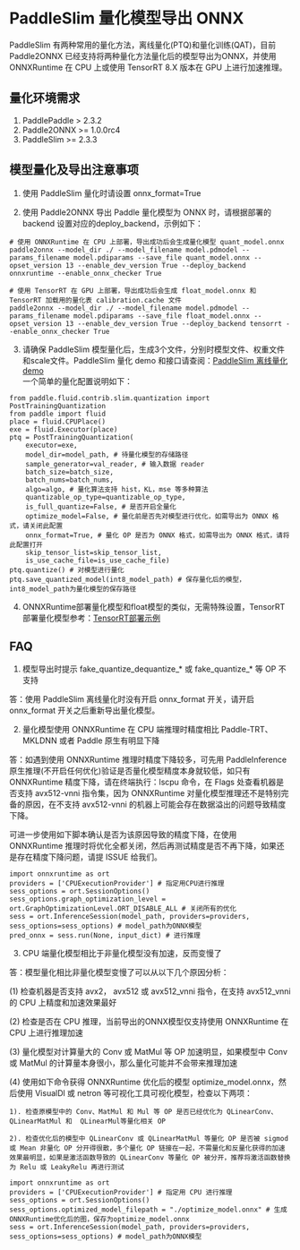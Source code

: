 # PaddleSlim 量化模型导出 ONNX
PaddleSlim 有两种常用的量化方法，离线量化(PTQ)和量化训练(QAT)，目前 Paddle2ONNX 已经支持将两种量化方法量化后的模型导出为ONNX，并使用 ONNXRuntime 在 CPU 上或使用 TensorRT 8.X 版本在 GPU 上进行加速推理。

## 量化环境需求
1. PaddlePaddle > 2.3.2
2. Paddle2ONNX >= 1.0.0rc4
3. PaddleSlim >= 2.3.3

## 模型量化及导出注意事项
1. 使用 PaddleSlim 量化时请设置 onnx_format=True

2. 使用 Paddle2ONNX 导出 Paddle 量化模型为 ONNX 时，请根据部署的 backend 设置对应的deploy_backend，示例如下：

```
# 使用 ONNXRuntime 在 CPU 上部署，导出成功后会生成量化模型 quant_model.onnx
paddle2onnx --model_dir ./ --model_filename model.pdmodel --params_filename model.pdiparams --save_file quant_model.onnx --opset_version 13 --enable_dev_version True --deploy_backend onnxruntime --enable_onnx_checker True

# 使用 TensorRT 在 GPU 上部署，导出成功后会生成 float_model.onnx 和 TensorRT 加载用的量化表 calibration.cache 文件
paddle2onnx --model_dir ./ --model_filename model.pdmodel --params_filename model.pdiparams --save_file float_model.onnx --opset_version 13 --enable_dev_version True --deploy_backend tensorrt --enable_onnx_checker True
```

3. 请确保 PaddleSlim 模型量化后，生成3个文件，分别时模型文件、权重文件和scale文件。PaddleSlim 量化 demo 和接口请查阅：[PaddleSlim 离线量化 demo](https://github.com/PaddlePaddle/PaddleSlim/tree/develop/demo/quant/quant_post)  
一个简单的量化配置说明如下：  

```
from paddle.fluid.contrib.slim.quantization import PostTrainingQuantization
from paddle import fluid
place = fluid.CPUPlace()
exe = fluid.Executor(place)
ptq = PostTrainingQuantization(
    executor=exe,
    model_dir=model_path, # 待量化模型的存储路径
    sample_generator=val_reader, # 输入数据 reader
    batch_size=batch_size,
    batch_nums=batch_nums,
    algo=algo, # 量化算法支持 hist，KL，mse 等多种算法
    quantizable_op_type=quantizable_op_type,
    is_full_quantize=False, # 是否开启全量化
    optimize_model=False, # 量化前是否先对模型进行优化，如需导出为 ONNX 格式，请关闭此配置
    onnx_format=True, # 量化 OP 是否为 ONNX 格式，如需导出为 ONNX 格式，请将此配置打开
    skip_tensor_list=skip_tensor_list,
    is_use_cache_file=is_use_cache_file)
ptq.quantize() # 对模型进行量化
ptq.save_quantized_model(int8_model_path) # 保存量化后的模型，int8_model_path为量化模型的保存路径
```

4. ONNXRuntime部署量化模型和float模型的类似，无需特殊设置，TensorRT部署量化模型参考：[TensorRT部署示例](https://github.com/PaddlePaddle/Paddle2ONNX/tree/model_zoo/hardwares/tensorrt)

## FAQ

1. 模型导出时提示 fake_quantize_dequantize_*  或 fake_quantize_* 等 OP 不支持

答：使用 PaddleSlim 离线量化时没有开启 onnx_format 开关，请开启 onnx_format 开关之后重新导出量化模型。  

2. 量化模型使用 ONNXRuntime 在 CPU 端推理时精度相比 Paddle-TRT、MKLDNN 或者 Paddle 原生有明显下降  

答：如遇到使用 ONNXRuntime 推理时精度下降较多，可先用 PaddleInference 原生推理(不开启任何优化)验证是否量化模型精度本身就较低，如只有 ONNXRuntime 精度下降，请在终端执行：lscpu 命令，在 Flags 处查看机器是否支持 avx512-vnni 指令集，因为 ONNXRuntime 对量化模型推理还不是特别完备的原因，在不支持 avx512-vnni 的机器上可能会存在数据溢出的问题导致精度下降。  

可进一步使用如下脚本确认是否为该原因导致的精度下降，在使用 ONNXRuntime 推理时将优化全都关闭，然后再测试精度是否不再下降，如果还是存在精度下降问题，请提 ISSUE 给我们。

```
import onnxruntime as ort
providers = ['CPUExecutionProvider'] # 指定用CPU进行推理
sess_options = ort.SessionOptions()
sess_options.graph_optimization_level = ort.GraphOptimizationLevel.ORT_DISABLE_ALL # 关闭所有的优化
sess = ort.InferenceSession(model_path, providers=providers, sess_options=sess_options) # model_path为ONNX模型
pred_onnx = sess.run(None, input_dict) # 进行推理
```

3. CPU 端量化模型相比于非量化模型没有加速，反而变慢了  

答：模型量化相比非量化模型变慢了可以从以下几个原因分析：  

(1) 检查机器是否支持 avx2， avx512 或 avx512_vnni 指令，在支持 avx512_vnni 的 CPU 上精度和加速效果最好  

(2) 检查是否在 CPU 推理，当前导出的ONNX模型仅支持使用 ONNXRuntime 在 CPU 上进行推理加速  

(3) 量化模型对计算量大的 Conv 或 MatMul 等 OP 加速明显，如果模型中 Conv 或 MatMul 的计算量本身很小，那么量化可能并不会带来推理加速  

(4) 使用如下命令获得 ONNXRuntime 优化后的模型 optimize_model.onnx，然后使用 VisualDl 或 netron 等可视化工具可视化模型，检查以下两项：  

    1). 检查原模型中的 Conv、MatMul 和 Mul 等 OP 是否已经优化为 QLinearConv、QLinearMatMul 和  QLinearMul等量化相关 OP  

    2). 检查优化后的模型中 QLinearConv 或 QLinearMatMul 等量化 OP 是否被 sigmod 或 Mean 非量化 OP 分开得很散，多个量化 OP 链接在一起，不需量化和反量化获得的加速效果最明显，如果是激活函数导致的 QLinearConv 等量化 OP 被分开，推荐将激活函数替换为 Relu 或 LeakyRelu 再进行测试

```
import onnxruntime as ort
providers = ['CPUExecutionProvider'] # 指定用 CPU 进行推理
sess_options = ort.SessionOptions()
sess_options.optimized_model_filepath = "./optimize_model.onnx" # 生成ONNXRuntime优化后的图，保存为optimize_model.onnx
sess = ort.InferenceSession(model_path, providers=providers, sess_options=sess_options) # model_path为ONNX模型
```
